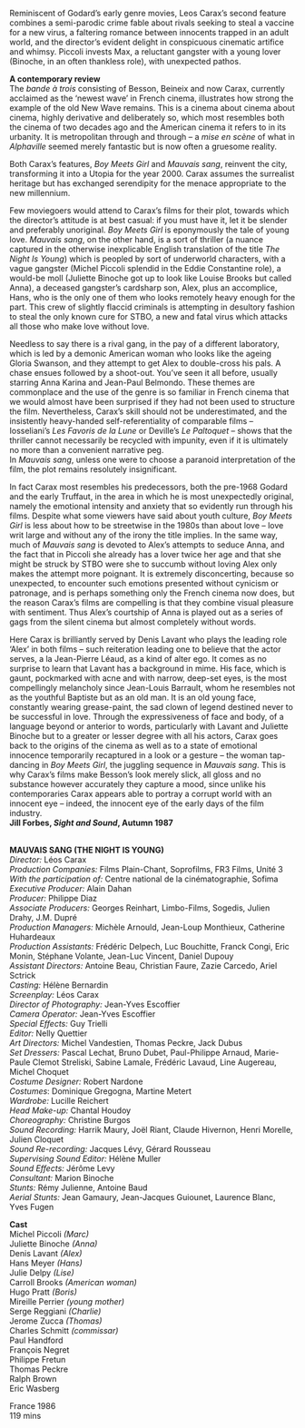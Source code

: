 
Reminiscent of Godard’s early genre movies, Leos Carax’s second feature combines a semi-parodic crime fable about rivals seeking to steal a vaccine for a new virus, a faltering romance between innocents trapped in an adult world, and the director’s evident delight in conspicuous cinematic artifice and whimsy. Piccoli invests Max, a reluctant gangster with a young lover (Binoche, in an often thankless role), with unexpected pathos.

**A contemporary review**  
The _bande à trois_ consisting of Besson, Beineix and now Carax, currently acclaimed as the ‘newest wave’ in French cinema, illustrates how strong the example of the old New Wave remains. This is a cinema about cinema about cinema, highly derivative and deliberately so, which most resembles both the cinema of two decades ago and the American cinema it refers to in its urbanity. It is metropolitan through and through – a _mise en scène_ of what in _Alphaville_ seemed merely fantastic but is now often a gruesome reality.

Both Carax’s features, _Boy Meets Girl_ and _Mauvais sang_, reinvent the city, transforming it into a Utopia for the year 2000. Carax assumes the surrealist heritage but has exchanged serendipity for the menace appropriate to the new millennium.

Few moviegoers would attend to Carax’s films for their plot, towards which the director’s attitude is at best casual: if you must have it, let it be slender and preferably unoriginal. _Boy Meets Girl_ is eponymously the tale of young love. _Mauvais sang_, on the other hand, is a sort of thriller (a nuance captured in the otherwise inexplicable English translation of the title _The Night Is Young_) which is peopled by sort of underworld characters, with a vague gangster (Michel Piccoli splendid in the Eddie Constantine role), a would-be moll (Juliette Binoche got up to look like Louise Brooks but called Anna), a deceased gangster’s cardsharp son, Alex, plus an accomplice, Hans, who is the only one of them who looks remotely heavy enough for the part. This crew of slightly flaccid criminals is attempting in desultory fashion to steal the only known cure for STBO, a new and fatal virus which attacks all those who make love  without love.

Needless to say there is a rival gang, in the pay of a different laboratory, which is led by a demonic American woman who looks like the ageing Gloria Swanson, and they attempt to get Alex to double-cross his pals. A chase ensues followed by a shoot-out. You’ve seen it all before, usually starring Anna Karina and Jean-Paul Belmondo. These themes are commonplace and the use of the genre is so familiar in French cinema that we would almost have been surprised if they had not been used to structure the film. Nevertheless, Carax’s skill should not be underestimated, and the insistently heavy-handed self-referentiality of comparable films – Iosseliani’s _Les Favoris de la Lune_ or Deville’s _Le Paltoquet_ – shows that the thriller cannot necessarily be recycled with impunity, even if it is ultimately no more than a convenient narrative peg.  
In _Mauvais sang_, unless one were to choose a paranoid interpretation of the film, the plot remains resolutely insignificant.

In fact Carax most resembles his predecessors, both the pre-1968 Godard and the early Truffaut, in the area in which he is most unexpectedly original, namely the emotional intensity and anxiety that so evidently run through his films. Despite what some viewers have said about youth culture, _Boy Meets Girl_ is less about how to be streetwise in the 1980s than about love – love writ large and without any of the irony the title implies. In the same way, much of _Mauvais sang_ is devoted to Alex’s attempts to seduce Anna, and the fact that in Piccoli she already has a lover twice her age and that she might be struck by STBO were she to succumb without loving Alex only makes the attempt more poignant. It is extremely disconcerting, because so unexpected, to encounter such emotions presented without cynicism or patronage, and is perhaps something only the French cinema now does, but the reason Carax’s films are compelling is that they combine visual pleasure with sentiment. Thus Alex’s courtship of Anna is played out as a series of gags from the silent cinema but almost completely without words.

Here Carax is brilliantly served by Denis Lavant who plays the leading role ‘Alex’ in both films – such reiteration leading one to believe that the actor serves, a la Jean-Pierre Léaud, as a kind of alter ego. It comes as no surprise to learn that Lavant has a background in mime. His face, which is gaunt, pockmarked with acne and with narrow, deep-set eyes, is the most compellingly melancholy since Jean-Louis Barrault, whom he resembles not as the youthful Baptiste but as an old man. It is an old young face, constantly wearing grease-paint, the sad clown of legend destined never to be successful in love. Through the expressiveness of face and body, of a language beyond or anterior to words, particularly with Lavant and Juliette Binoche but to a greater or lesser degree with all his actors, Carax goes back to the origins of the cinema as well as to a state of emotional innocence temporarily recaptured in a look or a gesture – the woman tap-dancing in _Boy Meets Girl_, the juggling sequence in _Mauvais sang_. This is why Carax’s films make Besson’s look merely slick, all gloss and no substance however accurately they capture a mood, since unlike his contemporaries Carax appears able to portray a corrupt world with an innocent eye – indeed, the innocent eye of the early days of the film industry.  
**Jill Forbes, _Sight and Sound_, Autumn 1987**
<br><br>

**MAUVAIS SANG (THE NIGHT IS YOUNG)**<br>
_Director:_ Léos Carax<br>
_Production Companies:_ Films Plain-Chant, Soprofilms, FR3 Films, Unité 3<br>
_With the participation of:_  Centre national de la cinématographie, Sofima<br>
_Executive Producer:_ Alain Dahan<br>
_Producer:_ Philippe Diaz<br>
_Associate Producers:_ Georges Reinhart,  Limbo-Films, Sogedis, Julien Drahy, J.M. Dupré<br>
_Production Managers:_ Michèle Arnould, Jean-Loup Monthieux, Catherine Huhardeaux<br>
_Production Assistants:_ Frédéric Delpech,  Luc Bouchitte, Franck Congi, Eric Monin,  Stéphane Volante, Jean-Luc Vincent,  Daniel Dupouy<br>
_Assistant Directors:_ Antoine Beau, Christian Faure, Zazie Carcedo, Ariel Sctrick<br>
_Casting:_ Hélène Bernardin<br>
_Screenplay:_ Léos Carax<br>
_Director of Photography:_ Jean-Yves Escoffier<br>
_Camera Operator:_ Jean-Yves Escoffier<br>
_Special Effects:_ Guy Trielli<br>
_Editor:_ Nelly Quettier<br>
_Art Directors:_ Michel Vandestien,  Thomas Peckre, Jack Dubus<br>
_Set Dressers:_ Pascal Lechat, Bruno Dubet, Paul-Philippe Arnaud, Marie-Paule Clemot Streliski, Sabine Lamale, Frédéric Lavaud, Line Augereau, Michel Choquet<br>
_Costume Designer:_ Robert Nardone<br>
_Costumes_: Dominique Gregogna, Martine Metert<br>
_Wardrobe:_ Lucille Reichert<br>
_Head Make-up:_ Chantal Houdoy<br>
_Choreography:_ Christine Burgos<br>
_Sound Recording:_ Harrik Maury, Joël Riant,  Claude Hivernon, Henri Morelle, Julien Cloquet<br>
_Sound Re-recording:_ Jacques Lévy,  Gérard Rousseau<br>
_Supervising Sound Editor:_ Hélène Muller<br>
_Sound Effects:_ Jérôme Levy<br>
_Consultant:_ Marion Binoche<br>
_Stunts:_ Rémy Julienne, Antoine Baud<br>
_Aerial Stunts:_ Jean Gamaury,  Jean-Jacques Guiounet, Laurence Blanc,  
Yves Fugen<br>

**Cast**<br>
Michel Piccoli _(Marc)_<br>
Juliette Binoche _(Anna)_<br>
Denis Lavant _(Alex)_<br>
Hans Meyer _(Hans)_<br>
Julie Delpy _(Lise)_<br>
Carroll Brooks _(American woman)_<br>
Hugo Pratt _(Boris)_<br>
Mireille Perrier _(young mother)_<br>
Serge Reggiani _(Charlie)_<br>
Jerome Zucca _(Thomas)_<br>
Charles Schmitt _(commissar)_<br>
Paul Handford<br>
François Negret<br>
Philippe Fretun<br>
Thomas Peckre<br>
Ralph Brown<br>
Eric Wasberg<br>

France 1986<br>
119 mins<br>
<br>
<!--stackedit_data:
eyJoaXN0b3J5IjpbLTgxOTU4NDI1Nl19
-->